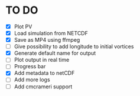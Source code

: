 # TO DO

- [x] Plot PV
- [x] Load simulation from NETCDF
- [x] Save as MP4 using ffmpeg
- [ ] Give possibility to add longitude to initial vortices
- [x] Generate default name for output
- [ ] Plot output in real time
- [ ] Progress bar
- [x] Add metadata to netCDF
- [ ] Add more logs
- [ ] Add cmcrameri support